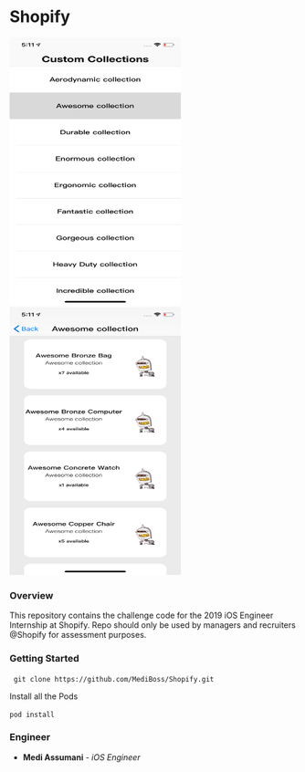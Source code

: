# Shopify

<img src= "Screenshots/home.png" width = 300 height = 470></img>
<img src= "Screenshots/detail.png" width = 300 height = 470></img>

### Overview 

This repository contains the challenge code for the 2019 iOS Engineer Internship at Shopify. Repo should only be used by managers and recruiters @Shopify for assessment purposes.

### Getting Started

`` git clone https://github.com/MediBoss/Shopify.git``

Install all the Pods

`` pod install ``

### Engineer

* **Medi Assumani** - *iOS Engineer*
